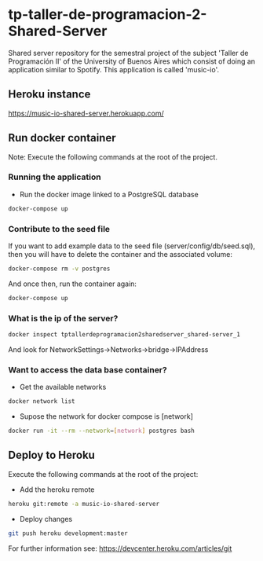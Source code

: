 # tp-taller-de-programacion-2-Shared-Server
Shared server repository for the semestral project of the subject 'Taller de Programación II'
of the University of Buenos Aires which consist of doing an application similar to Spotify.
This application is called 'music-io'.

## Heroku instance
https://music-io-shared-server.herokuapp.com/

## Run docker container
Note: Execute the following commands at the root of the project.
### Running the application
 - Run the docker image linked to a PostgreSQL database
```bash
docker-compose up
```
### Contribute to the seed file
If you want to add example data to the seed file (server/config/db/seed.sql), then you will have
to delete the container and the associated volume:
```bash
docker-compose rm -v postgres
```
And once then, run the container again:
```bash
docker-compose up
```
### What is the ip of the server?
```bash
docker inspect tptallerdeprogramacion2sharedserver_shared-server_1
```
And look for NetworkSettings->Networks->bridge->IPAddress

### Want to access the data base container?
- Get the available networks
```bash
docker network list
```
- Supose the network for docker compose is [network]
```bash
docker run -it --rm --network=[network] postgres bash
```

## Deploy to Heroku
Execute the following commands at the root of the project:
 - Add the heroku remote
```bash
heroku git:remote -a music-io-shared-server
```
 - Deploy changes
```bash
git push heroku development:master
```

For further information see: https://devcenter.heroku.com/articles/git
